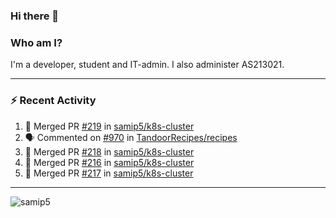 ### Hi there 👋

### Who am I?
I'm a developer, student and IT-admin. I also administer AS213021.

---
### :zap: Recent Activity
<!--START_SECTION:activity-->
1. 🎉 Merged PR [#219](https://github.com/samip5/k8s-cluster/pull/219) in [samip5/k8s-cluster](https://github.com/samip5/k8s-cluster)
2. 🗣 Commented on [#970](https://github.com/TandoorRecipes/recipes/issues/970) in [TandoorRecipes/recipes](https://github.com/TandoorRecipes/recipes)
3. 🎉 Merged PR [#218](https://github.com/samip5/k8s-cluster/pull/218) in [samip5/k8s-cluster](https://github.com/samip5/k8s-cluster)
4. 🎉 Merged PR [#216](https://github.com/samip5/k8s-cluster/pull/216) in [samip5/k8s-cluster](https://github.com/samip5/k8s-cluster)
5. 🎉 Merged PR [#217](https://github.com/samip5/k8s-cluster/pull/217) in [samip5/k8s-cluster](https://github.com/samip5/k8s-cluster)
<!--END_SECTION:activity-->
---

<img align="center" src="https://github-readme-stats.vercel.app/api?username=samip5&show_icons=true" alt="samip5" />
